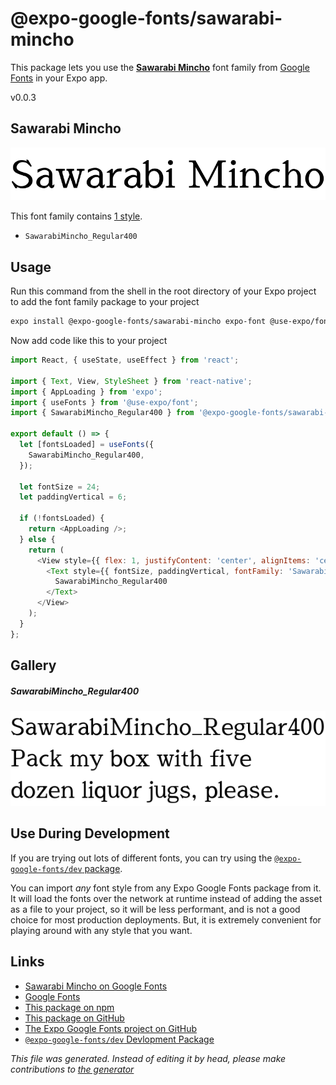 # @expo-google-fonts/sawarabi-mincho

This package lets you use the [**Sawarabi Mincho**](https://fonts.google.com/specimen/Sawarabi+Mincho) font family from [Google Fonts](https://fonts.google.com/) in your Expo app.

v0.0.3

## Sawarabi Mincho

![Sawarabi Mincho](./font-family.png)

This font family contains [1 style](#gallery).

- `SawarabiMincho_Regular400`

## Usage

Run this command from the shell in the root directory of your Expo project to add the font family package to your project
```sh
expo install @expo-google-fonts/sawarabi-mincho expo-font @use-expo/font
```

Now add code like this to your project
```js
import React, { useState, useEffect } from 'react';

import { Text, View, StyleSheet } from 'react-native';
import { AppLoading } from 'expo';
import { useFonts } from '@use-expo/font';
import { SawarabiMincho_Regular400 } from '@expo-google-fonts/sawarabi-mincho';

export default () => {
  let [fontsLoaded] = useFonts({
    SawarabiMincho_Regular400,
  });

  let fontSize = 24;
  let paddingVertical = 6;

  if (!fontsLoaded) {
    return <AppLoading />;
  } else {
    return (
      <View style={{ flex: 1, justifyContent: 'center', alignItems: 'center' }}>
        <Text style={{ fontSize, paddingVertical, fontFamily: 'SawarabiMincho_Regular400' }}>
          SawarabiMincho_Regular400
        </Text>
      </View>
    );
  }
};

```

## Gallery

##### SawarabiMincho_Regular400
![SawarabiMincho_Regular400](./f3beec4e12191867fb2f0f6f9b79f2367eab607cb6a1f28f445a8ae4b13f6c15.ttf.png)


## Use During Development

If you are trying out lots of different fonts, you can try using the [`@expo-google-fonts/dev` package](https://www.npmjs.com/package/@expo-google-fonts/dev).

You can import *any* font style from any Expo Google Fonts package from it. It will load the fonts
over the network at runtime instead of adding the asset as a file to your project, so it will be 
less performant, and is not a good choice for most production deployments. But, it is extremely convenient
for playing around with any style that you want.

## Links

- [Sawarabi Mincho on Google Fonts](https://fonts.google.com/specimen/Sawarabi+Mincho)
- [Google Fonts](https://fonts.google.com/)
- [This package on npm](https://www.npmjs.com/package/@expo-google-fonts/sawarabi-mincho)
- [This package on GitHub](https://github.com/expo/google-fonts/tree/master/font-packages/sawarabi-mincho)
- [The Expo Google Fonts project on GitHub](https://github.com/expo/google-fonts)
- [`@expo-google-fonts/dev` Devlopment Package](https://github.com/expo/google-fonts/tree/master/font-packages/dev)


*This file was generated. Instead of editing it by head, please make contributions to [the generator](https://github.com/expo/google-fonts/tree/master/packages/generator)*
